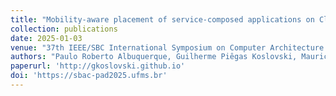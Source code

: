 ```yaml
---
title: "Mobility-aware placement of service-composed applications on Cloud-Edge Continuum"
collection: publications
date: 2025-01-03
venue: "37th IEEE/SBC International Symposium on Computer Architecture and High Performance Computing (SBAC-PAD)"
authors: "Paulo Roberto Albuquerque, Guilherme Piêgas Koslovski, Mauricio Pillom, Tiago Coelho Ferreto"
paperurl: 'http://gkoslovski.github.io'
doi: 'https://sbac-pad2025.ufms.br'
---
```

